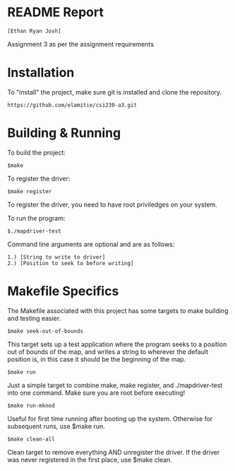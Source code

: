 # README Report
	[Ethan Ryan Josh]

Assignment 3 as per the assignment requirements

# Installation

To "install" the project, make sure git is 
installed and clone the repository.

	https://github.com/elamitie/csi230-a3.git

# Building & Running

To build the project:

	$make

To register the driver:

	$make register

To register the driver, you need to have root
priviledges on your system.

To run the program:

	$./mapdriver-test

Command line arguments are optional and are as follows:

	1.) [String to write to driver]
	2.) [Position to seek to before writing]

# Makefile Specifics

The Makefile associated with this project has some targets
to make building and testing easier.

	$make seek-out-of-bounds

This target sets up a test application where the program
seeks to a position out of bounds of the map, and writes
a string to wherever the default position is, in this case
it should be the beginning of the map.

	$make run

Just a simple target to combine make, make register, and
./mapdriver-test into one command. Make sure you are root
before executing!

	$make run-mknod

Useful for first time running after booting up the system.
Otherwise for subsequent runs, use $make run.

	$make clean-all

Clean target to remove everything AND unregister the driver.
If the driver was never registered in the first place, use
$make clean.
